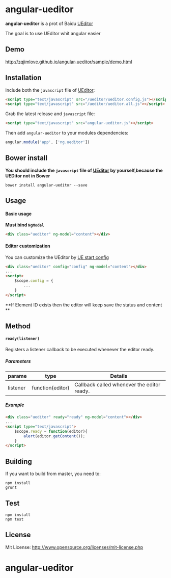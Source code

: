 angular-ueditor
===============
**angular-ueditor** is a prot of Baidu [UEditor](http://ueditor.baidu.com)

The goal is to use UEditor whit angular easier

## Demo

http://zqjimlove.github.io/angular-ueditor/sample/demo.html

## Installation

Include both the `javascript` file of [UEditor](http://ueditor.baidu.com):

```html
<script type="text/javascript" src="/ueditor/ueditor.config.js"></script>
<script type="text/javascript" src="/ueditor/ueditor.all.js"></script>
```

Grab the latest release and `javascript` file:

```html
<script type="text/javascript" src="angular-ueditor.js"></script>
```

Then add `angular-ueditor` to your modules dependencies:

```js
angular.module('app', ['ng.ueditor'])
```

## Bower install

**You should include the `javascript` file of [UEditor](http://ueditor.baidu.com) by yourself,because the UEDitor not in Bower**

```Shell
bower install angular-ueditor --save
```

## Usage

#### Basic usage

**Must bind `NgModel`**

```html
<div class="ueditor" ng-model="content"></div>
```

#### Editor customization

You can customize the UEditor by [UE start config](http://fex-team.github.io/ueditor/#start-config)


```html
<div class="ueditor" config="config" ng-model="content"></div>
...
<script>
    $scope.config = {
        ...
    }
</script>
```

**If Element ID exists then the editor will keep save the status and content ** 

## Method

#### `ready(listener)`

Registers a listener callback to be executed whenever the editor ready.

##### Parameters

parame       |type                         |Details
-------------|-----------------------------|-------
listener     |function(editor)             |Callback called whenever the editor ready.

##### Example

```html
<div class="ueditor" ready="ready" ng-model="content"></div>
...
<script type="text/javascript">
    $scope.ready = function(editor){
        alert(editor.getContent());
    }
</script>
```

## Building

If you want to build from master, you need to:

```Shell
npm install
grunt
```

## Test

```Shell
npm install
npm test
```

## License

Mit License: http://www.opensource.org/licenses/mit-license.php
# angular-ueditor
